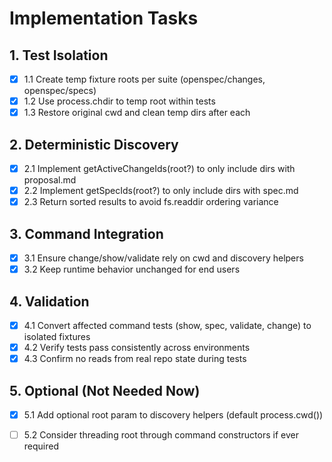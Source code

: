 # Implementation Tasks

## 1. Test Isolation
- [x] 1.1 Create temp fixture roots per suite (openspec/changes, openspec/specs)
- [x] 1.2 Use process.chdir to temp root within tests
- [x] 1.3 Restore original cwd and clean temp dirs after each

## 2. Deterministic Discovery
- [x] 2.1 Implement getActiveChangeIds(root?) to only include dirs with proposal.md
- [x] 2.2 Implement getSpecIds(root?) to only include dirs with spec.md
- [x] 2.3 Return sorted results to avoid fs.readdir ordering variance

## 3. Command Integration
- [x] 3.1 Ensure change/show/validate rely on cwd and discovery helpers
- [x] 3.2 Keep runtime behavior unchanged for end users

## 4. Validation
- [x] 4.1 Convert affected command tests (show, spec, validate, change) to isolated fixtures
- [x] 4.2 Verify tests pass consistently across environments
- [x] 4.3 Confirm no reads from real repo state during tests

## 5. Optional (Not Needed Now)
- [x] 5.1 Add optional root param to discovery helpers (default process.cwd())
- [ ] 5.2 Consider threading root through command constructors if ever required

